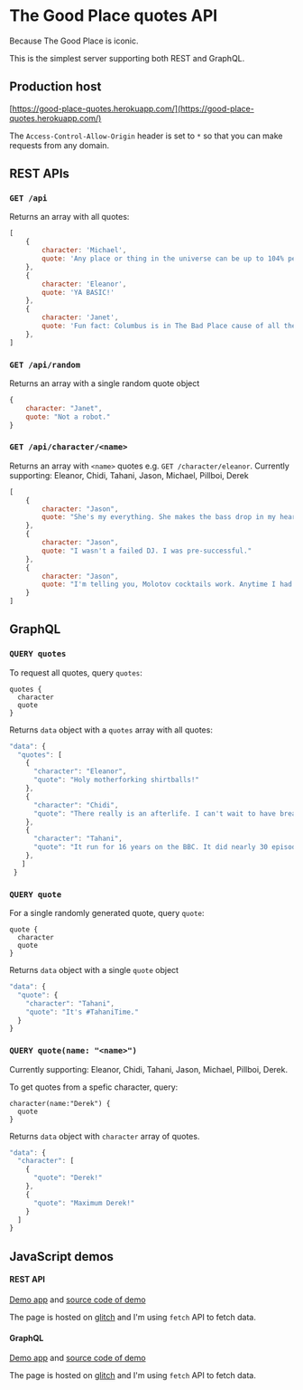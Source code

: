 # The Good Place quotes API
Because The Good Place is iconic. 

This is the simplest server supporting both REST and GraphQL.

## Production host
[https://good-place-quotes.herokuapp.com/](https://good-place-quotes.herokuapp.com/) 

The `Access-Control-Allow-Origin` header is set to `*` so that you can make requests from any domain.

## REST APIs

### `GET /api`
Returns an array with all quotes:
```javascript
[
    {
        character: 'Michael',
        quote: 'Any place or thing in the universe can be up to 104% perfect. That\'s how you get Beyoncé.'
    },
    {
        character: 'Eleanor',
        quote: 'YA BASIC!'
    },
    {
        character: 'Janet',
        quote: 'Fun fact: Columbus is in The Bad Place cause of all the raping, slave trade and genocide.'
    },
]
```

### `GET /api/random`
Returns an array with a single random quote object
```javascript
{
    character: "Janet",
    quote: "Not a robot."
}
```

### `GET /api/character/<name>`
Returns an array with `<name>` quotes e.g. `GET /character/eleanor`.
Currently supporting: Eleanor, Chidi, Tahani, Jason, Michael, Pillboi, Derek
```javascript
[
    {
        character: "Jason",
        quote: "She's my everything. She makes the bass drop in my heart."
    },
    {
        character: "Jason",
        quote: "I wasn't a failed DJ. I was pre-successful."
    },
    {
        character: "Jason",
        quote: "I'm telling you, Molotov cocktails work. Anytime I had a problem and I threw a Molotov cocktail, boom! Right away, I had a different problem."
    }
]
```

## GraphQL
### `QUERY quotes`
To request all quotes, query `quotes`:
```
quotes {
  character
  quote
}
```
Returns `data` object with a `quotes` array with all quotes:
```javascript
"data": {
  "quotes": [
    {
      "character": "Eleanor",
      "quote": "Holy motherforking shirtballs!"
    },
    {
      "character": "Chidi",
      "quote": "There really is an afterlife. I can't wait to have breakfast with Kant, and lunch with Michel Foucault, and then have dinner with Kant again so we can talk about what came up at breakfast!"
    },
    {
      "character": "Tahani",
      "quote": "It run for 16 years on the BBC. It did nearly 30 episodes."
    },
   ]
 }
```

### `QUERY quote`
For a single randomly generated quote, query `quote`:
```
quote {
  character
  quote
}
```
Returns `data` object with a single `quote` object
```javascript
"data": {
  "quote": {
    "character": "Tahani",
    "quote": "It's #TahaniTime."
  }
}
```

### `QUERY quote(name: "<name>")`
Currently supporting: Eleanor, Chidi, Tahani, Jason, Michael, Pillboi, Derek.

To get quotes from a spefic character, query:
```
character(name:"Derek") {
  quote
}
```
Returns `data` object with `character` array of quotes.
```javascript
"data": {
  "character": [
    {
      "quote": "Derek!"
    },
    {
      "quote": "Maximum Derek!"
    }
  ]
}
```


## JavaScript demos
#### REST API
[Demo app](https://good-place-quotes.glitch.me/) and [source code of demo](https://glitch.com/~good-place-quotes)

The page is hosted on [glitch](https://glitch.com/) and I'm using `fetch` API to fetch data. 

#### GraphQL 
[Demo app](https://good-place.glitch.me/) and [source code of demo](https://glitch.com/~good-place)

The page is hosted on [glitch](https://glitch.com/) and I'm using `fetch` API to fetch data. 
